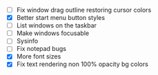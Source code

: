 - [ ] Fix window drag outline restoring cursor colors
 - [x] Better start menu button styles
 - [ ] List windows on the taskbar
 - [ ] Make windows focusable
 - [ ] Sysinfo
 - [ ] Fix notepad bugs
 - [x] More font sizes
 - [x] Fix text rendering non 100% opacity bg colors